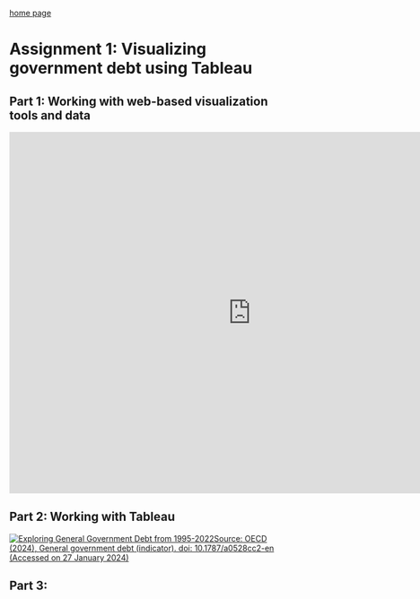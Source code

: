 [home page](/README.md)

# Assignment 1: Visualizing government debt using Tableau

## Part 1: Working with web-based visualization tools and data
<iframe src="https://data.oecd.org/chart/7kiR" width="860" height="645" style="border: 0" mozallowfullscreen="true" webkitallowfullscreen="true" allowfullscreen="true"><a href="https://data.oecd.org/chart/7kiR" target="_blank">OECD Chart: General government debt, Total, % of GDP, Annual, 2015</a></iframe>

## Part 2: Working with Tableau
<div class='tableauPlaceholder' id='viz1706398342573' style='position: relative'><noscript><a href='#'><img alt='Exploring General Government Debt from 1995-2022Source: OECD (2024), General government debt (indicator). doi: 10.1787&#47;a0528cc2-en (Accessed on 27 January 2024) ' src='https:&#47;&#47;public.tableau.com&#47;static&#47;images&#47;As&#47;Assignment1_17063983033870&#47;Sheet1&#47;1_rss.png' style='border: none' /></a></noscript><object class='tableauViz'  style='display:none;'><param name='host_url' value='https%3A%2F%2Fpublic.tableau.com%2F' /> <param name='embed_code_version' value='3' /> <param name='site_root' value='' /><param name='name' value='Assignment1_17063983033870&#47;Sheet1' /><param name='tabs' value='no' /><param name='toolbar' value='yes' /><param name='static_image' value='https:&#47;&#47;public.tableau.com&#47;static&#47;images&#47;As&#47;Assignment1_17063983033870&#47;Sheet1&#47;1.png' /> <param name='animate_transition' value='yes' /><param name='display_static_image' value='yes' /><param name='display_spinner' value='yes' /><param name='display_overlay' value='yes' /><param name='display_count' value='yes' /><param name='language' value='en-US' /><param name='filter' value='publish=yes' /></object></div>                
<script type='text/javascript'>                    
  var divElement = document.getElementById('viz1706398342573');                    
  var vizElement = divElement.getElementsByTagName('object')[0];                    
  vizElement.style.width='100%';
  vizElement.style.height=(divElement.offsetWidth*0.75)+'px';                   
  var scriptElement = document.createElement('script');                    
  scriptElement.src = 'https://public.tableau.com/javascripts/api/viz_v1.js';                    
  vizElement.parentNode.insertBefore(scriptElement, vizElement);                
</script>

## Part 3:
